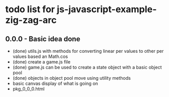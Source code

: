# todo list for js-javascript-example-zig-zag-arc

## 0.0.0 - Basic idea done
* (done) utils.js with methods for converting linear per values to other per values based an Math.cos
* (done) create a game.js file
* (done) game.js can be used to create a state object with a basic object pool
* (done) objects in object pool move using utility methods
* basic canvas display of what is going on
* pkg_0_0_0.html